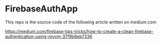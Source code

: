 # FirebaseAuthApp

This repo is the source code of the following article written on medium.com

https://medium.com/firebase-tips-tricks/how-to-create-a-clean-firebase-authentication-using-mvvm-37f9b8eb7336
